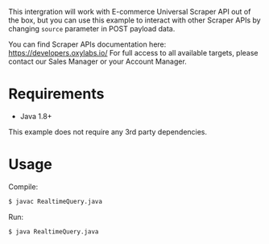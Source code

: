 This intergration will work with E-commerce Universal Scraper API out of the box, but you can use this example to interact with other Scraper APIs by changing `source` parameter in POST payload data.

You can find Scraper APIs documentation here: https://developers.oxylabs.io/
For full access to all available targets, please contact our Sales Manager or your Account Manager.

# Requirements

- Java 1.8+

This example does not require any 3rd party dependencies.

# Usage

Compile:
```bash
$ javac RealtimeQuery.java
```

Run:
```bash
$ java RealtimeQuery.java
```